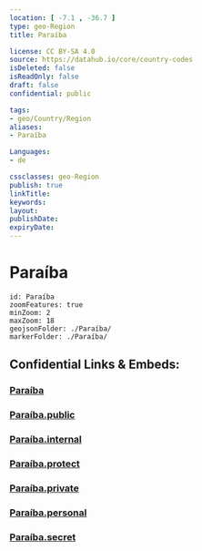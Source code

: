 ```yaml
---
location: [ -7.1 , -36.7 ] 
type: geo-Region
title: Paraíba

license: CC BY-SA 4.0
source: https://datahub.io/core/country-codes
isDeleted: false
isReadOnly: false
draft: false
confidential: public

tags:
- geo/Country/Region
aliases:
- Paraíba

Languages:
- de

cssclasses: geo-Region
publish: true
linkTitle: 
keywords: 
layout: 
publishDate: 
expiryDate: 
---
```


# Paraíba

```leaflet
id: Paraíba
zoomFeatures: true 
minZoom: 2 
maxZoom: 18
geojsonFolder: ./Paraíba/
markerFolder: ./Paraíba/
```


## Confidential Links & Embeds: 

### [Paraíba](/_Standards/Earth/Continent/America~South/Brazil/states~Brazil/Paraíba.md) 

### [Paraíba.public](/_public/Earth/Continent/America~South/Brazil/states~Brazil/Paraíba.public.md) 

### [Paraíba.internal](/_internal/Earth/Continent/America~South/Brazil/states~Brazil/Paraíba.internal.md) 

### [Paraíba.protect](/_protect/Earth/Continent/America~South/Brazil/states~Brazil/Paraíba.protect.md) 

### [Paraíba.private](/_private/Earth/Continent/America~South/Brazil/states~Brazil/Paraíba.private.md) 

### [Paraíba.personal](/_personal/Earth/Continent/America~South/Brazil/states~Brazil/Paraíba.personal.md) 

### [Paraíba.secret](/_secret/Earth/Continent/America~South/Brazil/states~Brazil/Paraíba.secret.md)

